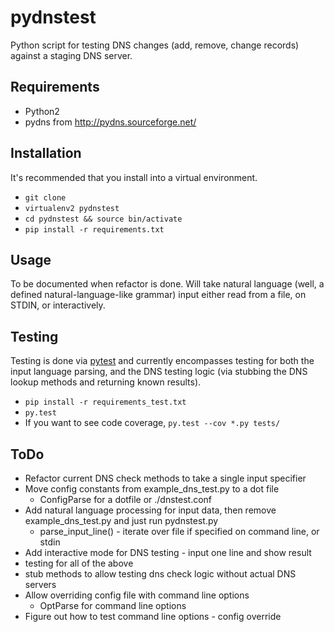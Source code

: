 pydnstest
=========

Python script for testing DNS changes (add, remove, change records) against a staging DNS server.

Requirements
------------
* Python2
* pydns from <http://pydns.sourceforge.net/>

Installation
------------
It's recommended that you install into a virtual environment.

* `git clone`
* `virtualenv2 pydnstest`
* `cd pydnstest && source bin/activate`
* `pip install -r requirements.txt`

Usage
-----
To be documented when refactor is done. Will take natural language (well, a
defined natural-language-like grammar) input either read from a file, on
STDIN, or interactively.

Testing
-------
Testing is done via [pytest](http://pytest.org/latest/) and currently
encompasses testing for both the input language parsing, and the DNS testing
logic (via stubbing the DNS lookup methods and returning known results). 

* `pip install -r requirements_test.txt`
* `py.test`
* If you want to see code coverage, `py.test --cov *.py tests/`

ToDo
----
* Refactor current DNS check methods to take a single input specifier
* Move config constants from example_dns_test.py to a dot file
   * ConfigParse for a dotfile or ./dnstest.conf
* Add natural language processing for input data, then remove example_dns_test.py and just run pydnstest.py
   * parse_input_line() - iterate over file if specified on command line, or stdin
* Add interactive mode for DNS testing - input one line and show result
* testing for all of the above
* stub methods to allow testing dns check logic without actual DNS servers
* Allow overriding config file with command line options
   * OptParse for command line options
* Figure out how to test command line options - config override
